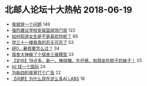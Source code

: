 # 北邮人论坛十大热帖 2018-06-19

- [我就提一个问题](https://bbs.byr.cn/article/Basketball/608925) 149
- [强烈建议学校安装篮球场门禁](https://bbs.byr.cn/article/Talking/6012743) 122
- [如何知道女生是不是喜欢你呢？](https://bbs.byr.cn/article/Feeling/3063454) 65
- [学三十一楼我真的忍无可忍了](https://bbs.byr.cn/article/Environment/103903) 53
- [研0，暑假要怎么过？](https://bbs.byr.cn/article/AimGraduate/1145057) 34
- [宿舍大神做了个宿舍三维模型](https://bbs.byr.cn/article/Picture/3112857) 33
- [【定向】19点多、新一、棒球帽、牛仔裤、和朋友吃粽子的妹子！](https://bbs.byr.cn/article/Friends/1874877) 25
- [lol 找一个固玩](https://bbs.byr.cn/article/LOL/26343) 24
- [为新四的夜宵打个广告](https://bbs.byr.cn/article/Food/493608) 22
- [【问题】为什么现在这么多AI LABS](https://bbs.byr.cn/article/Job/1976219) 18


